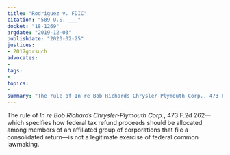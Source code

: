 ```yaml
---
title: "Rodriguez v. FDIC"
citation: "589 U.S. ___"
docket: "18-1269"
argdate: "2019-12-03"
publishdate: "2020-02-25"
justices:
- 2017gorsuch
advocates:
- 
tags:
- 
topics:
- 
summary: "The rule of In re Bob Richards Chrysler-Plymouth Corp., 473 F.2d 262—which specifies how federal tax refund proceeds should be allocated among members of an affiliated group of corporations that file a consolidated return—is not a legitimate exercise of federal common lawmaking."
---
```

The rule of *In re Bob Richards Chrysler-Plymouth Corp.*, 473 F.2d 262—which specifies how federal tax refund proceeds should be allocated among members of an affiliated group of corporations that file a consolidated return—is not a legitimate exercise of federal common lawmaking.